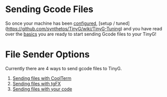Sending Gcode Files
===

So once your machine has been [configured](https://github.com/synthetos/TinyG/wiki/TinyG-Configuration), [setup / tuned] (https://github.com/synthetos/TinyG/wiki/TinyG-Tuning) and you have read over the [basics](https://github.com/synthetos/TinyG/wiki#tinyg-basic-pages) you are ready to start sending Gcode files to your TinyG!

File Sender Options
====

Currently there are 4 ways to send gcode files to TinyG.  
1.  [Sending files with CoolTerm](https://github.com/synthetos/TinyG/wiki/TinyG-Sending-Files-with-CoolTerm)<br>
2.  [Sending files with tgFX](https://github.com/synthetos/TinyG/wiki/TinyG-Sending-Files-tgFX)<br>
3.  [Sending files with your code](https://github.com/synthetos/TinyG/wiki/TinyG-Sending-Files-Code)
